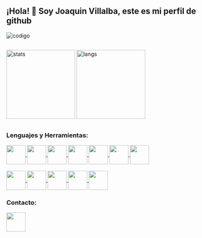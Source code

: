 ## ¡Hola! 👋 Soy Joaquin Villalba, este es mi perfil de github

<image src="cod.jpeg" alt="codigo">

##

<div>
  <image height="180em" src="https://github-readme-stats.vercel.app/api?username=villalbajoaquin&show_icons=true&theme=github_dark" alt="stats">
  <image height="180em" src="https://github-readme-stats.vercel.app/api/top-langs/?username=villalbajoaquin&layout=compact&theme=github_dark" alt="langs">
</div>

##

### Lenguajes y Herramientas:

<div style="display: inline_block">
  <a href="https://developer.mozilla.org/es/docs/Web/JavaScript">
    <img align="center" height="50px" src="https://cdn.jsdelivr.net/gh/devicons/devicon/icons/javascript/javascript-original.svg" />
  </a>
  <a href="https://nodejs.org/es/">
    <img align="center" height="50px" src="https://cdn.jsdelivr.net/gh/devicons/devicon/icons/nodejs/nodejs-original.svg" />
  </a>
  <a href="https://www.npmjs.com/">
    <img align="center" height="50px" src="https://cdn.jsdelivr.net/gh/devicons/devicon/icons/npm/npm-original-wordmark.svg" />
  </a>
  <a href="https://expressjs.com/es/">
    <img align="center" height="50px" src="https://cdn.jsdelivr.net/gh/devicons/devicon/icons/express/express-original.svg" />
  </a>
  <a href="https://es.reactjs.org/">
    <img align="center" height="50px" src="https://cdn.jsdelivr.net/gh/devicons/devicon/icons/react/react-original.svg" />
  </a>
  
  <a href="https://www.python.org/">
    <img align="center" height="50px" src="https://cdn.jsdelivr.net/gh/devicons/devicon/icons/python/python-original.svg" />
  </a>
  <a href="https://www.djangoproject.com/">
    <img align="center" height="50px" src="https://cdn.jsdelivr.net/gh/devicons/devicon/icons/django/django-plain.svg" />
  </a>
  <br>
  <br>
  <a href="https://developer.mozilla.org/es/docs/Web/HTML">
    <img align="center" height="50px" src="https://cdn.jsdelivr.net/gh/devicons/devicon/icons/html5/html5-original.svg" />
  </a>
  <a href="https://developer.mozilla.org/es/docs/Web/CSS">
    <img align="center" height="50px" src="https://cdn.jsdelivr.net/gh/devicons/devicon/icons/css3/css3-original.svg" />
  </a>
  
  <a href="https://www.mysql.com/">
    <img align="center" height="50px" src="https://cdn.jsdelivr.net/gh/devicons/devicon/icons/mysql/mysql-original.svg" />
  </a>
  <a href="https://sequelize.org/">
    <img align="center" height="50px" src="https://cdn.jsdelivr.net/gh/devicons/devicon/icons/sequelize/sequelize-original.svg" />
  </a>
  
  <a href="https://www.mathworks.com/products/matlab.html">
    <img align="center" height="50px" src="https://cdn.jsdelivr.net/gh/devicons/devicon/icons/matlab/matlab-original.svg" />
  </a>
</div>

### Contacto:

<div style="display: inline_block">
  <a href="https://www.linkedin.com/in/joaquinvillalba/">
    <img align="center" height="50px" src="https://cdn.jsdelivr.net/gh/devicons/devicon/icons/linkedin/linkedin-original.svg" />
  </a>
</div>
